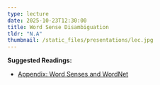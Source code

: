 ```yaml
---
type: lecture
date: 2025-10-23T12:30:00
title: Word Sense Disambiguation
tldr: "N.A"
thumbnail: /static_files/presentations/lec.jpg
---
```

**Suggested Readings:**
- [Appendix: Word Senses and WordNet](https://web.stanford.edu/~jurafsky/slp3/I.pdf)
